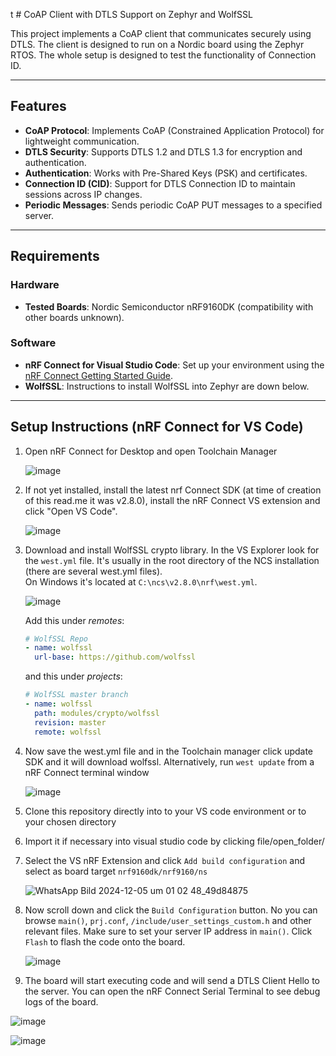 t # CoAP Client with DTLS Support on Zephyr and WolfSSL

This project implements a CoAP client that communicates securely using DTLS. The client is designed to run on a Nordic board using the Zephyr RTOS. The whole setup is designed to test the functionality of Connection ID.

---

## Features

- **CoAP Protocol**: Implements CoAP (Constrained Application Protocol) for lightweight communication.
- **DTLS Security**: Supports DTLS 1.2 and DTLS 1.3 for encryption and authentication.
- **Authentication**: Works with Pre-Shared Keys (PSK) and certificates.
- **Connection ID (CID)**: Support for DTLS Connection ID to maintain sessions across IP changes.
- **Periodic Messages**: Sends periodic CoAP PUT messages to a specified server.

---

## Requirements

### Hardware
- **Tested Boards**: Nordic Semiconductor nRF9160DK (compatibility with other boards unknown).

### Software
- **nRF Connect for Visual Studio Code**: Set up your environment using the [nRF Connect Getting Started Guide](https://www.nordicsemi.com/Products/Development-tools/nRF-Connect-for-VS-Code/Tutorials#infotabs).
- **WolfSSL**: Instructions to install WolfSSL into Zephyr are down below.

---

## Setup Instructions (nRF Connect for VS Code)
1. Open nRF Connect for Desktop and open Toolchain Manager
   
   ![image](https://github.com/user-attachments/assets/667f3e1f-1209-48f3-abf0-a473978082f7)

3. If not yet installed, install the latest nrf Connect SDK (at time of creation of this read.me it was v2.8.0), install the nRF Connect VS extension and click "Open VS Code".
   
   ![image](https://github.com/user-attachments/assets/289bad61-42c5-4ee3-a051-3782cb0150b9)

4. Download and install WolfSSL crypto library.
   In the VS Explorer look for the `west.yml` file. It's usually in the root directory of the NCS installation (there are several west.yml files).  
   On Windows it's located at `C:\ncs\v2.8.0\nrf\west.yml`.
   
   ![image](https://github.com/user-attachments/assets/bfae4688-ca07-4e21-b2e5-9366b2c5cb70)

   Add this under *remotes*:
   ```yaml
   # WolfSSL Repo
   - name: wolfssl
     url-base: https://github.com/wolfssl
   ```
   and this under *projects*:
   ```yaml
   # WolfSSL master branch
   - name: wolfssl
     path: modules/crypto/wolfssl
     revision: master
     remote: wolfssl
    ```
5. Now save the west.yml file and in the Toolchain manager click update SDK and it will download wolfssl. Alternatively, run `west update` from a nRF Connect terminal window
   
      ![image](https://github.com/user-attachments/assets/0da0ce55-8733-4ffa-9537-78676742c32e)

6. Clone this repository directly into to your VS code environment or to your chosen directory
7. Import it if necessary into visual studio code by clicking file/open_folder/

8. Select the VS nRF Extension and click `Add build configuration` and select as board target `nrf9160dk/nrf9160/ns`
   
   ![WhatsApp Bild 2024-12-05 um 01 02 48_49d84875](https://github.com/user-attachments/assets/0b5c3d51-0478-44a4-98ac-7df08fbffd5d)

9. Now scroll down and click the `Build Configuration` button. No you can browse `main()`, `prj.conf`, `/include/user_settings_custom.h` and other relevant files.
   Make sure to set your server IP address in `main()`.
   Click `Flash` to flash the code onto the board.

   ![image](https://github.com/user-attachments/assets/89f4f63a-131c-4aa1-be03-2eed50bb60fb)

10. The board will start executing code and will send a DTLS Client Hello to the server. You can open the nRF Connect Serial Terminal to see debug logs of the board.

   ![image](https://github.com/user-attachments/assets/a071627b-ca02-4fb6-9074-c1ea7cff1c26)

   ![image](https://github.com/user-attachments/assets/62ced6ae-8c4c-4f0e-90c3-d92835128914)

